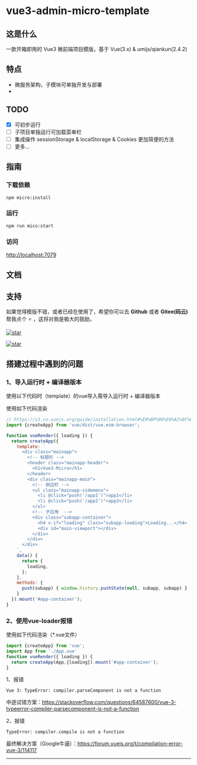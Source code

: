 # vue3-admin-micro-template

## 这是什么

一款开箱即用的 Vue3 微前端项目模版，基于 Vue(3.x) & umijs/qiankun(2.4.2)

## 特点

- 微服务架构，子模块可单独开发与部署
- 

## TODO

- [x] 可初步运行
- [ ] 子项目单独运行可加载菜单栏
- [ ] 集成操作 sessionStorage & localStorage & Cookies 更加简便的方法
- [ ] 更多...

## 指南

### 下载依赖

```shell
npm micro:install
```

### 运行

```shell
npm run mico:start
```

### 访问

[http://localhost:7079](http://localhost:7079)

## 文档

## 支持

如果觉得模版不错，或者已经在使用了，希望你可以去 **Github** 或者 **Gitee(码云)** 帮我点个 ⭐ ，这将对我是极大的鼓励。

[![star](https://img.shields.io/github/stars/gitsifu/vue3-admin-micro-template?style=social)](https://github.com/gitsifu/vue3-admin-micro-template)

[![star](https://gitee.com/sifu/vue3-admin-micro-template/badge/star.svg?theme=dark)](https://gitee.com/sifu/vue3-admin-micro-template)



## 搭建过程中遇到的问题

### 1、导入运行时 + 编译器版本 

使用以下代码时（template）的vue导入需导入运行时 + 编译器版本

使用如下代码渲染

```js
// https://v3.cn.vuejs.org/guide/installation.html#%E8%BF%90%E8%A1%8C%E6%97%B6-%E7%BC%96%E8%AF%91%E5%99%A8-vs-%E4%BB%85%E8%BF%90%E8%A1%8C%E6%97%B6
import {createApp} from 'vue/dist/vue.esm-browser';

function vueRender({ loading }) {
  return createApp({
    template: `
      <div class="mainapp">
        <!-- 标题栏 -->
        <header class="mainapp-header">
          <h1>Vue3-Micro</h1>
        </header>
        <div class="mainapp-main">
          <!-- 侧边栏 -->
          <ul class="mainapp-sidemenu">
            <li @click="push('/app1')">app1</li>
            <li @click="push('/app2')">app2</li>
          </ul>
          <!-- 子应用  -->
          <div class="subapp-container">
            <h4 v-if="loading" class="subapp-loading">Loading...</h4>
            <div id="main-viewport"></div>
          </div>
        </div>
      </div>
    `,
    data() {
      return {
        loading,
      };
    },
    methods: {
      push(subapp) { window.history.pushState(null, subapp, subapp) }
    }
  }).mount('#app-container');
}
```


### 2、使用vue-loader报错

使用如下代码渲染（*.vue文件）

```js
import {createApp} from 'vue';
import App from './App.vue'
function vueRender({ loading }) {
  return createApp(App,{loading}).mount('#app-container');
}
```

1、报错
```text
Vue 3: TypeError: compiler.parseComponent is not a function
```
中途试错方案：https://stackoverflow.com/questions/64587600/vue-3-typeerror-compiler-parsecomponent-is-not-a-function

2、报错
```text
TypeError: compiler.compile is not a function
```
最终解决方案（Google牛逼）：https://forum.vuejs.org/t/compilation-error-vue-3/114117

---



